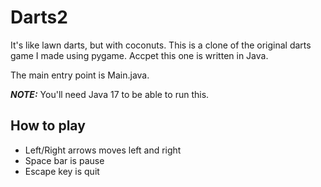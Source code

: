# Darts2

It's like lawn darts, but with coconuts.  This is a clone of the original darts game I made using pygame.  Accpet this one is written in Java.

The main entry point is Main.java.

**_NOTE:_** You'll need Java 17 to be able to run this.

## How to play
* Left/Right arrows moves left and right
* Space bar is pause
* Escape key is quit
